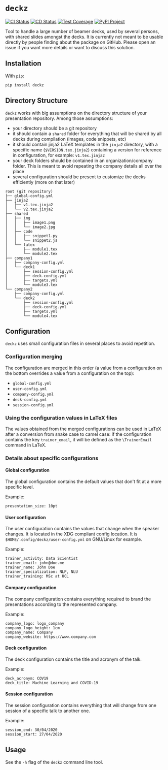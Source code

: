 # `deckz`

[![CI Status](https://img.shields.io/github/workflow/status/m09/deckz/CI?label=CI&style=for-the-badge)](https://github.com/m09/deckz/actions?query=workflow%3ACI)
[![CD Status](https://img.shields.io/github/workflow/status/m09/deckz/CD?label=CD&style=for-the-badge)](https://github.com/m09/deckz/actions?query=workflow%3ACD)
[![Test Coverage](https://img.shields.io/codecov/c/github/m09/deckz?style=for-the-badge)](https://codecov.io/gh/m09/deckz)
[![PyPI Project](https://img.shields.io/pypi/v/deckz?style=for-the-badge)](https://pypi.org/project/deckz/)

Tool to handle a large number of beamer decks, used by several persons, with shared slides amongst the decks. It is currently not meant to be usable directly by people finding about the package on GitHub. Please open an issue if you want more details or want to discuss this solution.

## Installation

With `pip`:

    pip install deckz

## Directory Structure

`deckz` works with big assumptions on the directory structure of your presentation repository. Among those assumptions:

- your directory should be a git repository
- it should contain a `shared` folder for everything that will be shared by all decks during compilation (images, code snippets, etc)
- it should contain jinja2 LaTeX templates in the `jinja2` directory, with a specific name (`$VERSION.tex.jinja2`) containing a version for reference in configuration, for example: `v1.tex.jinja2`
- your deck folders should be contained in an organization/company folder. This is meant to avoid repeating the company details all over the place
- several configuration should be present to customize the decks efficiently (more on that later)

```
root (git repository)
├── global-config.yml
├── jinja2
│   ├── v1.tex.jinja2
│   └── v2.tex.jinja2
├── shared
│   ├── img
│   │   ├── image1.png
│   │   └── image2.jpg
│   ├── code
│   │   ├── snippet1.py
│   │   └── snippet2.js
│   └── latex
│       ├── module1.tex
│       └── module2.tex
├── company1
│   ├── company-config.yml
│   └── deck1
│       ├── session-config.yml
│       ├── deck-config.yml
│       ├── targets.yml
│       └── module3.tex
└── company2
    ├── company-config.yml
    └── deck2
        ├── session-config.yml
        ├── deck-config.yml
        ├── targets.yml
        └── module4.tex
```

## Configuration

`deckz` uses small configuration files in several places to avoid repetition.

### Configuration merging

The configuration are merged in this order (a value from a configuration on the bottom overrides a value from a configuration on the top):

- `global-config.yml`
- `user-config.yml`
- `company-config.yml`
- `deck-config.yml`
- `session-config.yml`

### Using the configuration values in LaTeX files

The values obtained from the merged configurations can be used in LaTeX after a conversion from snake case to camel case: if the configuration contains the key `trainer_email`, it will be defined as the `\TrainerEmail` command in LaTeX.

### Details about specific configurations

#### Global configuration

The global configuration contains the default values that don't fit at a more specific level.

Example:

```
presentation_size: 10pt
```

#### User configuration

The user configuration contains the values that change when the speaker changes. It is located in the XDG compliant config location. It is `$HOME/.config/deckz/user-config.yml` on GNU/Linux for example.

Example:

```
trainer_activity: Data Scientist
trainer_email: john@doe.me
trainer_name: John Doe
trainer_specialization: NLP, NLU
trainer_training: MSc at UCL
```

#### Company configuration

The company configuration contains everything required to brand the presentations according to the represented company.

Example:

```
company_logo: logo_company
company_logo_height: 1cm
company_name: Company
company_website: https://www.company.com
```

#### Deck configuration

The deck configuration contains the title and acronym of the talk.

Example:

```
deck_acronym: COV19
deck_title: Machine Learning and COVID-19
```

#### Session configuration

The session configuration contains everything that will change from one session of a specific talk to another one.

Example:

```
session_end: 30/04/2020
session_start: 27/04/2020
```

## Usage

See the `-h` flag of the `deckz` command line tool.
